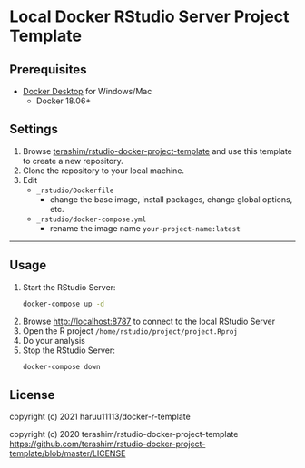 Local Docker RStudio Server Project Template
==================================================

## Prerequisites

- [Docker Desktop](https://www.docker.com/products/docker-desktop) for Windows/Mac
    - Docker 18.06+

## Settings

1. Browse [terashim/rstudio-docker-project-template](https://github.com/terashim/rstudio-docker-project-template) and use this template to create a new repository.
2. Clone the repository to your local machine.
3. Edit
    - `_rstudio/Dockerfile`
        - change the base image, install packages, change global options, etc.
    - `_rstudio/docker-compose.yml`
        - rename the image name `your-project-name:latest`

---

## Usage

1. Start the RStudio Server:
    ```sh
    docker-compose up -d
    ```
2. Browse <http://localhost:8787> to connect to the local RStudio Server
3. Open the R project `/home/rstudio/project/project.Rproj`
4. Do your analysis
5. Stop the RStudio Server:
    ```sh
    docker-compose down
    ```
## License

copyright (c) 2021 haruu11113/docker-r-template

copyright (c) 2020 terashim/rstudio-docker-project-template
https://github.com/terashim/rstudio-docker-project-template/blob/master/LICENSE

